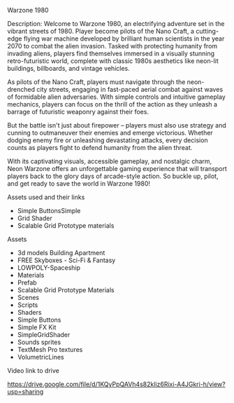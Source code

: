 Warzone 1980

 Description:
Welcome to Warzone 1980, an electrifying adventure set in the vibrant streets of 1980. Player become pilots of the Nano Craft, a cutting-edge flying war machine developed by brilliant human scientists in the year 2070 to combat the alien invasion. Tasked with protecting humanity from invading aliens, players find themselves immersed in a visually stunning retro-futuristic world, complete with classic 1980s aesthetics like neon-lit buildings, billboards, and vintage vehicles.
 
As pilots of the Nano Craft, players must navigate through the neon-drenched city streets, engaging in fast-paced aerial combat against waves of formidable alien adversaries. With simple controls and intuitive gameplay mechanics, players can focus on the thrill of the action as they unleash a barrage of futuristic weaponry against their foes.
 
But the battle isn't just about firepower – players must also use strategy and cunning to outmaneuver their enemies and emerge victorious. Whether dodging enemy fire or unleashing devastating attacks, every decision counts as players fight to defend humanity from the alien 
threat.
 
With its captivating visuals, accessible gameplay, and nostalgic charm, Neon Warzone offers an unforgettable gaming experience that will transport players back to the glory days of arcade-style action. So buckle up, pilot, and get ready to save the world in Warzone 1980!



Assets used and their links

- Simple ButtonsSimple
- Grid Shader
- Scalable Grid Prototype materials


Assets
- 3d models Building Apartment
- FREE Skyboxes - Sci-Fi & Fantasy 
- LOWPOLY-Spaceship 
- Materials
- Prefab
- Scalable Grid Prototype Materials
- Scenes
- Scripts
- Shaders
- Simple Buttons
- Simple FX Kit
- SimpleGridShader
- Sounds sprites
- TextMesh Pro textures
- VolumetricLines

Video link to drive


https://drive.google.com/file/d/1KQyPpQAVh4s82kliz6Rixi-A4JGkri-h/view?usp=sharing
